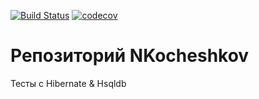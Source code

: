 [![Build Status](https://travis-ci.com/Nikoches/Hibernate_sample.svg?branch=master&status=passed)](https://travis-ci.com/github/Nikoches/Hibernate_sample)
[![codecov](https://codecov.io/gh/Nikoches/NKocheshkov/branch/master/graph/badge.svg)](https://codecov.io/gh/Nikoches/Hibernate_sample)
# Репозиторий NKocheshkov

Тесты с Hibernate & Hsqldb
